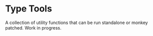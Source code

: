 # Type Tools

A collection of utility functions that can be run standalone or monkey patched. Work in progress.